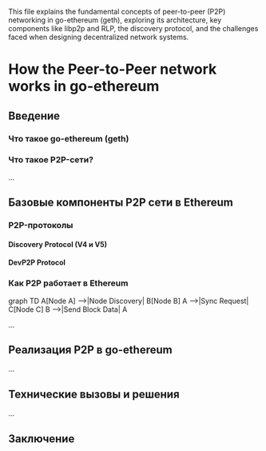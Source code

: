 This file explains the fundamental concepts of peer-to-peer (P2P) networking in go-ethereum (geth), exploring its architecture, key components like libp2p and RLP, the discovery protocol, and the challenges faced when designing decentralized network systems.

# How the Peer-to-Peer network works in go-ethereum
## Введение
### Что такое go-ethereum (geth)
### Что такое P2P-сети?

...

## Базовые компоненты P2P сети в Ethereum
### P2P-протоколы
#### Discovery Protocol (V4 и V5)
#### DevP2P Protocol
### Как P2P работает в Ethereum

  graph TD
    A[Node A] -->|Node Discovery| B[Node B]
    A -->|Sync Request| C[Node C]
    B -->|Send Block Data| A

...

## Реализация P2P в go-ethereum
...

## Технические вызовы и решения
...

## Заключение
